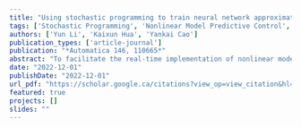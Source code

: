 ```yaml
---
title: "Using stochastic programming to train neural network approximation of nonlinear MPC laws"
tags: ['Stochastic Programming', 'Nonlinear Model Predictive Control', 'Deep Neural Network']
authors: ['Yun Li', 'Kaixun Hua', 'Yankai Cao']
publication_types: ['article-journal']
publication: "*Automatica 146, 110665*"
abstract: "To facilitate the real-time implementation of nonlinear model predictive control (NMPC), this paper proposes a deep learning-based NMPC scheme, in which the NMPC law is approximated via a deep neural network (DNN). To optimize the DNN controller, a novel “optimize and train” architecture is designed, where the processes of data generation and neural network training are combined together to result in a single large-scale stochastic optimization problem. Unlike the conventional “optimize then train” approach, our proposed one directly optimizes the closed-loop performance of the DNN controller over a finite horizon for a number of initial states. The important features of our proposed scheme are that it can deal with set-valued optimal MPC input, and a probabilistic guarantee of constraint satisfaction can be concluded for the closed-loop system without simulating the DNN controller. With our proposed scheme, an increased number of training scenarios leads to improved constraint satisfaction of the derived DNN controller, which is not necessarily true for the “optimize then train” approach. Statistical approaches for validating closed-loop control performance are also discussed. Furthermore, computational methods are introduced to efficiently solve the resulting stochastic optimization problem. The effectiveness of the proposed scheme is extensively illustrated with several numerical simulations. Compared with the conventional “optimize then train” approach, our proposed approach exhibits better closed-loop constraint satisfaction for all considered case studies."
date: "2022-12-01"
publishDate: "2022-12-01"
url_pdf: "https://scholar.google.ca/citations?view_op=view_citation&hl=zh-CN&user=M-s3mjAAAAAJ&pagesize=80&citation_for_view=M-s3mjAAAAAJ:k_IJM867U9cC"
featured: true
projects: []
slides: ""
---
```

